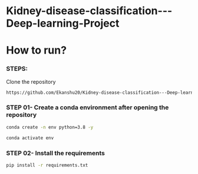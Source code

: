 # Kidney-disease-classification---Deep-learning-Project

# How to run?

### STEPS:

Clone the repository

```bash
https://github.com/Ekanshu20/Kidney-disease-classification---Deep-learning-Project
```

### STEP 01- Create a conda environment after opening the repository

```bash
conda create -n env python=3.8 -y
```

```bash
conda activate env
```




### STEP 02- Install the requirements
```bash
pip install -r requirements.txt
```